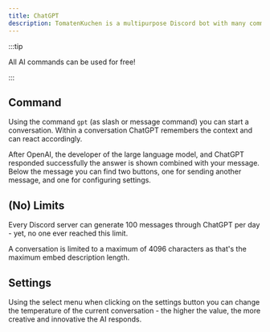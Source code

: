 ```yaml
---
title: ChatGPT
description: TomatenKuchen is a multipurpose Discord bot with many common and innovative features for your server. This docs page explains the ChatGPT commands.
---
```


:::tip

All AI commands can be used for free!

:::

## Command

Using the command `gpt` (as slash or message command) you can start a conversation. Within a conversation ChatGPT remembers the context and can react accordingly.

After OpenAI, the developer of the large language model, and ChatGPT responded successfully the answer is shown combined with your message. Below the message you can find two buttons, one for sending another message, and one for configuring settings.

## (No) Limits

Every Discord server can generate 100 messages through ChatGPT per day - yet, no one ever reached this limit.

A conversation is limited to a maximum of 4096 characters as that's the maximum embed description length.

## Settings

Using the select menu when clicking on the settings button you can change the temperature of the current conversation - the higher the value, the more creative and innovative the AI responds.
